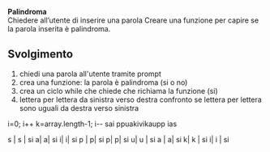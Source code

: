 **Palindroma**  
Chiedere all’utente di inserire una parola
Creare una funzione per capire se la parola inserita è palindroma.

## Svolgimento
1. chiedi una parola all'utente tramite prompt
2. crea una funzione:
    la parola è palindroma (si o no)
3. crea un ciclo while che chiede che richiama la funzione (si)
4. lettera per lettera da sinistra verso destra confronto se lettera per lettera sono uguali da destra verso sinistra 



i=0; i++
k=array.length-1; i--
sai ppuakivikaupp ias

s | s | si
a| a| si
i| i| si
p | p| si
p|  p| si
u| u | si
a | a| si
k| k | si
i| i | si
